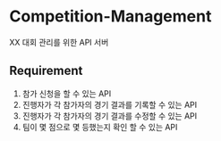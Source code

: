 # Competition-Management
XX 대회 관리를 위한 API 서버

## Requirement
1. 참가 신청을 할 수 있는 API
2. 진행자가 각 참가자의 경기 결과를 기록할 수 있는 API
3. 진행자가 각 참가자의 경기 결과를 수정할 수 있는 API
4. 팀이 몇 점으로 몇 등했는지 확인 할 수 있는 API
